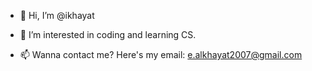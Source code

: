 - 👋 Hi, I’m @ikhayat
- 👀 I’m interested in coding and learning CS.

- 📫 Wanna contact me? Here's my email: e.alkhayat2007@gmail.com

